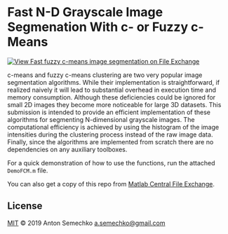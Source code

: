 # Fast N-D Grayscale Image Segmenation With c- or Fuzzy c-Means

[![View Fast fuzzy c-means image segmentation on File Exchange](https://www.mathworks.com/matlabcentral/images/matlab-file-exchange.svg)](https://www.mathworks.com/matlabcentral/fileexchange/41967-fast-fuzzy-c-means-image-segmentation)

c-means and fuzzy c-means clustering are two very popular image segmentation algorithms. While their implementation is straightforward, if realized naively it will lead to substantial overhead in execution time and memory consumption. Although these deficiencies could be ignored for small 2D images they become more noticeable for large 3D datasets. This submission is intended to provide an efficient implementation of these algorithms for segmenting N-dimensional grayscale images. The computational efficiency is achieved by using the histogram of the image intensities during the clustering process instead of the raw image data. Finally, since the algorithms are implemented from scratch there are no dependencies on any auxiliary toolboxes.

For a quick demonstration of how to use the functions, run the attached `DemoFCM.m` file.

You can also get a copy of this repo from [Matlab Central File Exchange]. 

[Matlab Central File Exchange]: https://www.mathworks.com/matlabcentral/fileexchange/41967-fast-segmentation-of-n-dimensional-grayscale-images

## License
[MIT] © 2019 Anton Semechko 
a.semechko@gmail.com

[Image Processing Toolbox]: https://www.mathworks.com/products/image.html
[MIT]: https://github.com/AntonSemechko/Fast-Fuzzy-C-Means-Segmentation/blob/master/LICENSE.md
